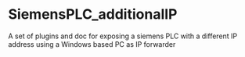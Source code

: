 # SiemensPLC_additionalIP
A set of plugins and doc for exposing a siemens PLC with a different IP address using a Windows based PC as IP forwarder
